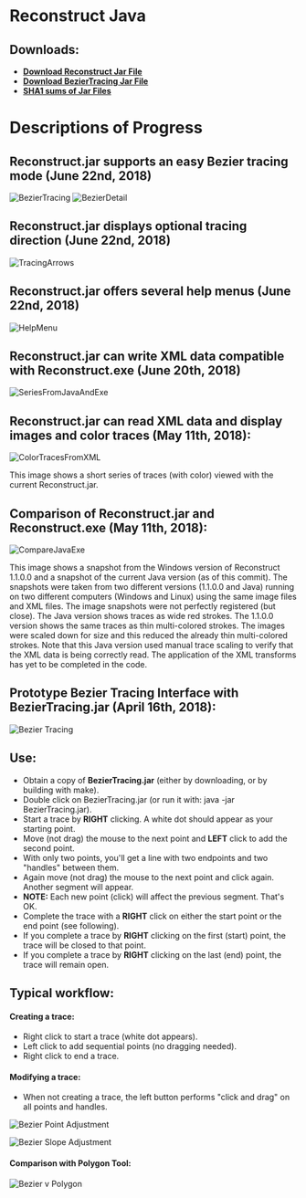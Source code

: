 # Reconstruct Java

## Downloads:

* **[Download Reconstruct Jar File](https://github.com/SynapseWeb/Reconstruct-Java/raw/master/source/Reconstruct.jar)**
* **[Download BezierTracing Jar File](https://github.com/SynapseWeb/Reconstruct-Java/raw/master/source/BezierTracing.jar)**
* **[SHA1 sums of Jar Files](https://github.com/SynapseWeb/Reconstruct-Java/raw/master/source/sha1sum.txt)**


# Descriptions of Progress

## Reconstruct.jar supports an easy Bezier tracing mode (June 22nd, 2018)

![BezierTracing](images/Mystery_Series_DH_Sec_15_handles_bright_crop.png?raw=true "Bezier Tracing")
![BezierDetail](images/Mystery_Series_DH_Sec_15_detail_bright_crop.png?raw=true "Bezier Detail")

## Reconstruct.jar displays optional tracing direction (June 22nd, 2018)

![TracingArrows](images/Mystery_Series_DH_Sec_15_arrows_crop.png?raw=true "Tracing Arrows")

## Reconstruct.jar offers several help menus (June 22nd, 2018)

![HelpMenu](images/Mouse_Help.png?raw=true "Help Menus")

## Reconstruct.jar can write XML data compatible with Reconstruct.exe (June 20th, 2018)

![SeriesFromJavaAndExe](images/2018_06_20_2004.gif?raw=true "Series with objects traced in both Java and Exe Versions")

## Reconstruct.jar can read XML data and display images and color traces (May 11th, 2018):

![ColorTracesFromXML](images/2018_05_11_2303.gif?raw=true "Color Traces from XML")

This image shows a short series of traces (with color) viewed with the current Reconstruct.jar.

## Comparison of Reconstruct.jar and Reconstruct.exe (May 11th, 2018):

![CompareJavaExe](images/Compare_Java_Exe_2018_05_11.gif?raw=true "Compare Java and Original Exe")

This image shows a snapshot from the Windows version of Reconstruct 1.1.0.0 and a snapshot of
the current Java version (as of this commit). The snapshots were taken from two different
versions (1.1.0.0 and Java) running on two different computers (Windows and Linux) using the
same image files and XML files. The image snapshots were not perfectly registered (but close).
The Java version shows traces as wide red strokes. The 1.1.0.0 version shows the same traces
as thin multi-colored strokes. The images were scaled down for size and this reduced the already
thin multi-colored strokes. Note that this Java version used manual trace scaling to verify that
the XML data is being correctly read. The application of the XML transforms has yet to be completed
in the code.

## Prototype Bezier Tracing Interface with BezierTracing.jar (April 16th, 2018):

![Bezier Tracing](images/Trace_Round.gif?raw=true "Bezier Tracing")

## Use:

* Obtain a copy of **BezierTracing.jar** (either by downloading, or by building with make).
* Double click on BezierTracing.jar (or run it with: java -jar BezierTracing.jar).
* Start a trace by **RIGHT** clicking. A white dot should appear as your starting point.
* Move (not drag) the mouse to the next point and **LEFT** click to add the second point.
* With only two points, you'll get a line with two endpoints and two "handles" between them.
* Again move (not drag) the mouse to the next point and click again. Another segment will appear.
* **NOTE:** Each new point (click) will affect the previous segment. That's OK.
* Complete the trace with a **RIGHT** click on either the start point or the end point (see following).
* If you complete a trace by **RIGHT** clicking on the first (start) point, the trace will be closed to that point.
* If you complete a trace by **RIGHT** clicking on the last (end) point, the trace will remain open.

## Typical workflow:

#### Creating a trace:

* Right click to start a trace (white dot appears).
* Left click to add sequential points (no dragging needed).
* Right click to end a trace.

#### Modifying a trace:

* When not creating a trace, the left button performs "click and drag" on all points and handles.

![Bezier Point Adjustment](images/Bezier_Point_Adjustment.gif?raw=true "Bezier Point Adjustment")

![Bezier Slope Adjustment](images/Single_Cubic_Bezier_Control.gif?raw=true "Bezier Slope Adjustment")


#### Comparison with Polygon Tool:

![Bezier v Polygon](images/Bezier_Polygon_Image.gif?raw=true "Bezier v Polygon")
